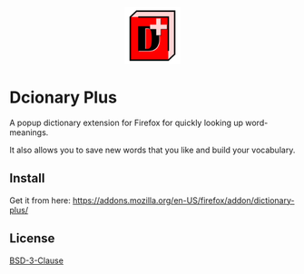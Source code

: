 <p align="center">
    <img width="100" src="icons/dictionary-plus-256.png" alt="Dictionary Plus Icon">
</p>

# Dcionary Plus

A popup dictionary extension for Firefox for quickly looking up word-meanings.

It also allows you to save new words that you like and build your vocabulary.

## Install

Get it from here: https://addons.mozilla.org/en-US/firefox/addon/dictionary-plus/

## License

[BSD-3-Clause](LICENSE)

